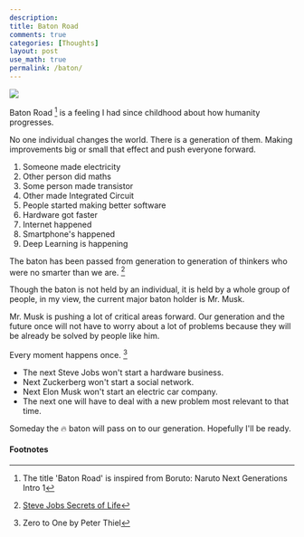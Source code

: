 ```yaml
---
description: 
title: Baton Road
comments: true
categories: [Thoughts]
layout: post
use_math: true
permalink: /baton/
---
```


![](https://images-na.ssl-images-amazon.com/images/I/61F6zC1EuvL._SL1024_.jpg)

Baton Road [^2] is a feeling I had since childhood about how humanity progresses.

No one individual changes the world. There is a generation of them. Making improvements big or small that effect and push everyone forward.

1. Someone made electricity
2. Other person did maths
3. Some person made transistor
4. Other made Integrated Circuit
5. People started making better software
6. Hardware got faster
7. Internet happened
8. Smartphone's happened
9. Deep Learning is happening

The baton has been passed from generation to generation of thinkers who were no smarter than we are. [^3]

Though the baton is not held by an individual, it is held by a whole group of people, in my view, the current major baton holder is Mr. Musk.

Mr. Musk is pushing a lot of critical areas forward. Our generation and the future once will not have to worry about a lot of problems because they will be already be solved by people like him.

Every moment happens once. [^1]
- The next Steve Jobs won't start a hardware business.
- Next Zuckerberg won't start a social network.
- Next Elon Musk won't start an electric car company.
- The next one will have to deal with a new problem most relevant to that time.

Someday the 🔥 baton will pass on to our generation. Hopefully I'll be ready.

#### Footnotes

[^1]: Zero to One by Peter Thiel
[^2]: The title 'Baton Road' is inspired from Boruto: Naruto Next Generations Intro 1
[^3]: [Steve Jobs Secrets of Life](https://www.youtube.com/watch?v=kYfNvmF0Bqw)